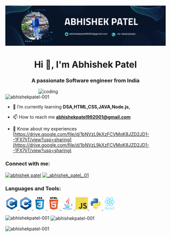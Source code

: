 ![logo](https://github.com/Abhishekpatel-001/Abhishekpatel-001/blob/main/Copy%20of%20Navy%20Blue%20Geometric%20Technology%20LinkedIn%20Banner.png)
<h1 align="center">Hi 👋, I'm Abhishek Patel</h1>
<h3 align="center">A passionate Software engineer from India</h3>
<img align="right"alt="coding"width="400"src="https://user-images.githubusercontent.com/55389276/140866485-8fb1c876-9a8f-4d6a-98dc-08c4981eaf70.gif">
<p align="left"> <img src="https://komarev.com/ghpvc/?username=abhishekpatel-001&label=Profile%20views&color=0e75b6&style=flat" alt="abhishekpatel-001" /> </p>

- 🌱 I’m currently learning **DSA,HTML,CSS,JAVA,Node.js,**

- 📫 How to reach me **abhishekpatel992001@gmail.com**

- 📄 Know about my experiences [https://drive.google.com/file/d/1bNVzL9kXzFCVMoK8JZD2JD1--1FX7IjT/view?usp=sharing](https://drive.google.com/file/d/1bNVzL9kXzFCVMoK8JZD2JD1--1FX7IjT/view?usp=sharing)

<h3 align="left">Connect with me:</h3>
<p align="left">
<a href="https://linkedin.com/in/abhishek patel" target="blank"><img align="center" src="https://raw.githubusercontent.com/rahuldkjain/github-profile-readme-generator/master/src/images/icons/Social/linked-in-alt.svg" alt="abhishek patel" height="30" width="40" /></a>
<a href="https://instagram.com/_abhishek_patel_.01" target="blank"><img align="center" src="https://raw.githubusercontent.com/rahuldkjain/github-profile-readme-generator/master/src/images/icons/Social/instagram.svg" alt="_abhishek_patel_.01" height="30" width="40" /></a>
</p>

<h3 align="left">Languages and Tools:</h3>
<p align="left"> <a href="https://www.cprogramming.com/" target="_blank" rel="noreferrer"> <img src="https://raw.githubusercontent.com/devicons/devicon/master/icons/c/c-original.svg" alt="c" width="40" height="40"/> </a> <a href="https://www.w3schools.com/cpp/" target="_blank" rel="noreferrer"> <img src="https://raw.githubusercontent.com/devicons/devicon/master/icons/cplusplus/cplusplus-original.svg" alt="cplusplus" width="40" height="40"/> </a> <a href="https://www.w3schools.com/css/" target="_blank" rel="noreferrer"> <img src="https://raw.githubusercontent.com/devicons/devicon/master/icons/css3/css3-original-wordmark.svg" alt="css3" width="40" height="40"/> </a> <a href="https://www.w3.org/html/" target="_blank" rel="noreferrer"> <img src="https://raw.githubusercontent.com/devicons/devicon/master/icons/html5/html5-original-wordmark.svg" alt="html5" width="40" height="40"/> </a> <a href="https://www.java.com" target="_blank" rel="noreferrer"> <img src="https://raw.githubusercontent.com/devicons/devicon/master/icons/java/java-original.svg" alt="java" width="40" height="40"/> </a> <a href="https://developer.mozilla.org/en-US/docs/Web/JavaScript" target="_blank" rel="noreferrer"> <img src="https://raw.githubusercontent.com/devicons/devicon/master/icons/javascript/javascript-original.svg" alt="javascript" width="40" height="40"/> </a> <a href="https://www.python.org" target="_blank" rel="noreferrer"> <img src="https://raw.githubusercontent.com/devicons/devicon/master/icons/python/python-original.svg" alt="python" width="40" height="40"/> </a> <a href="https://reactjs.org/" target="_blank" rel="noreferrer"> <img src="https://raw.githubusercontent.com/devicons/devicon/master/icons/react/react-original-wordmark.svg" alt="react" width="40" height="40"/> </a> </p>

<p><img align="left" src="https://github-readme-stats.vercel.app/api/top-langs?username=abhishekpatel-001&show_icons=true&locale=en&layout=compact" alt="abhishekpatel-001" /></p>

<p>&nbsp;<img align="center" src="https://github-readme-stats.vercel.app/api?username=abhishekpatel-001&show_icons=true&locale=en" alt="abhishekpatel-001" /></p>

<p><img align="center" src="https://github-readme-streak-stats.herokuapp.com/?user=abhishekpatel-001&" alt="abhishekpatel-001" /></p>
